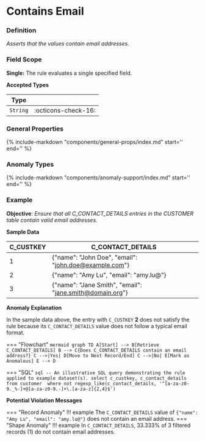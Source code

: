 # Contains Email

### Definition

*Asserts that the values contain email addresses.*

### Field Scope

**Single:** The rule evaluates a single specified field.

**Accepted Types**

| Type     |                          |
|----------|--------------------------|
| `String` | <div style="text-align:center">:octicons-check-16:</div> |

### General Properties

{%
    include-markdown "components/general-props/index.md"
    start='<!-- all-props--start -->'
    end='<!-- all-props--end -->'
%}

### Anomaly Types

{%
    include-markdown "components/anomaly-support/index.md"
    start='<!-- all-types--start -->'
    end='<!-- all-types--end -->'
%}

### Example

**Objective**: *Ensure that all C_CONTACT_DETAILS entries in the CUSTOMER table contain valid email addresses.*

**Sample Data**

| C_CUSTKEY | C_CONTACT_DETAILS                          |
|-----------|----------------------------------|
| 1         | {"name": "John Doe", "email": "john.doe@example.com"}             |
| 2         | <span class="text-negative">{"name": "Amy Lu", "email": "amy.lu@"}</span> |
| 3         | {"name": "Jane Smith", "email": "jane.smith@domain.org"}            |

**Anomaly Explanation**

In the sample data above, the entry with `C_CUSTKEY` **2** does not satisfy the rule because its `C_CONTACT_DETAILS` value does not follow a typical email format.

=== "Flowchart"
    ``` mermaid
    graph TD
    A[Start] --> B[Retrieve C_CONTACT_DETAILS]
    B --> C{Does C_CONTACT_DETAILS contain an email address?}
    C -->|Yes| D[Move to Next Record/End]
    C -->|No| E[Mark as Anomalous]
    E --> D
    ```

=== "SQL"
    ```sql
    -- An illustrative SQL query demonstrating the rule applied to example dataset(s).
    select
        c_custkey,
        c_contact_details
    from customer 
    where
        not regexp_like(c_contact_details, '^[a-za-z0-9._%-]+@[a-za-z0-9.-]+\.[a-za-z]{2,4}$')
    ```

**Potential Violation Messages**

=== "Record Anomaly"
    !!! example
        The `C_CONTACT_DETAILS` value of `{"name": "Amy Lu", "email": "amy.lu@"}` does not contain an email address.
=== "Shape Anomaly"
    !!! example
        In `C_CONTACT_DETAILS`, 33.333% of 3 filtered records (1) do not contain email addresses.
